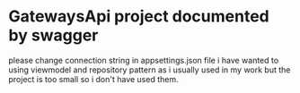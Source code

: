 # GatewaysApi project documented by swagger
please change connection string in appsettings.json file
i have wanted to using viewmodel and repository pattern as i usually used in my work but the project is too small so i don't have used them.
